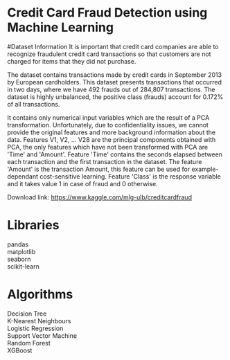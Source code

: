 # Credit Card Fraud Detection using Machine Learning
#Dataset Information
It is important that credit card companies are able to recognize fraudulent credit card transactions so that customers are not charged for items that they did not purchase.

The dataset contains transactions made by credit cards in September 2013 by European cardholders. This dataset presents transactions that occurred in two days, where we have 492 frauds out of 284,807 transactions. The dataset is highly unbalanced, the positive class (frauds) account for 0.172% of all transactions.

It contains only numerical input variables which are the result of a PCA transformation. Unfortunately, due to confidentiality issues, we cannot provide the original features and more background information about the data. Features V1, V2, … V28 are the principal components obtained with PCA, the only features which have not been transformed with PCA are 'Time' and 'Amount'. Feature 'Time' contains the seconds elapsed between each transaction and the first transaction in the dataset. The feature 'Amount' is the transaction Amount, this feature can be used for example-dependant cost-sensitive learning. Feature 'Class' is the response variable and it takes value 1 in case of fraud and 0 otherwise.

Download link: https://www.kaggle.com/mlg-ulb/creditcardfraud

# Libraries

pandas <br/>
matplotlib <br/>
seaborn <br/>
scikit-learn <br/>

# Algorithms

Decision Tree <br/>
K-Nearest Neighbours <br/>
Logistic Regression <br/>
Support Vector Machine <br/>
Random Forest <br/>
XGBoost <br/>

